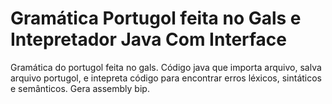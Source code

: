 # Gramática Portugol feita no Gals e Intepretador Java Com Interface
Gramática do portugol feita no gals.
Código java que importa arquivo, salva arquivo portugol, e intepreta código para encontrar erros léxicos, sintáticos e semânticos.
Gera assembly bip.

